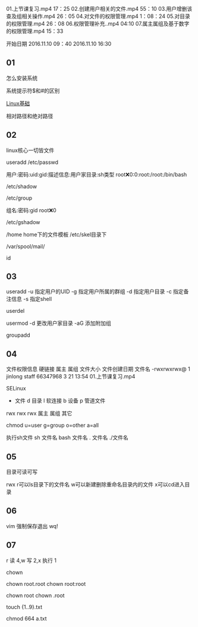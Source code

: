 01.上节课复习.mp4 17：25
02.创建用户相关的文件.mp4 55：10
03.用户增删该查及组相关操作.mp4 26：05
04.对文件的权限管理.mp4 1：08：24
05.对目录的权限管理.mp4 26：08
06.权限管理补充..mp4 04:10
07.属主属组及基于数字的权限管理.mp4 15：33

开始日期 2016.11.10 09：40
2016.11.10 16:30

## 01
怎么安装系统

系统提示符$和#的区别

[Linux基础](http://www.cnblogs.com/linhaifeng/articles/6045600.html)

相对路径和绝对路径


## 02
linux核心一切皆文件

useradd 
/etc/passwd

用户:密码:uid:gid:描述信息:用户家目录:sh类型
root:x:0:0:root:/root:/bin/bash

/etc/shadow


/etc/group

组名:密码:gid
root:x:0

/etc/gshadow

/home 
home下的文件模板 /etc/skel目录下

/var/spool/mail/

id

## 03
useradd 
-u 指定用户的UID
-g 指定用户所属的群组
-d 指定用户目录
-c 指定备注信息
-s 指定shell

userdel

usermod
-d 更改用户家目录
-aG 添加附加组

groupadd

## 04

文件权限信息 硬链接 属主 属组 文件大小 文件创建日期 文件名
-rwxrwxrwx@ 1 jinlong  staff   66347968  3 21 13:54 01.上节课复习.mp4

SELinux

- 文件
d 目录
l 软连接
b 设备
p 管道文件

rwx rwx rwx
属主 属组 其它


chmod
u=user
g=group
o=other 
a=all

执行sh文件 
sh 文件名
bash 文件名
. 文件名
./文件名


## 05

目录可读可写

rwx r可以ls目录下的文件名 w可以新建删除重命名目录内的文件 x可以cd进入目录


## 06
vim 强制保存退出
wq!

## 07
r 读 4,w 写 2,x 执行 1

chown

chown root.root
chown root:root

chown root
chown .root 

touch {1..9}.txt

chmod 664 a.txt




